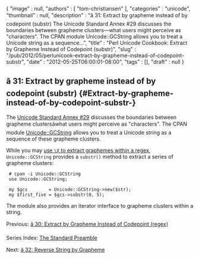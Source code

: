 {
   "image" : null,
   "authors" : [
      "tom-christiansen"
   ],
   "categories" : "unicode",
   "thumbnail" : null,
   "description" : "â 31: Extract by grapheme instead of by codepoint (substr) The Unicode Standard Annex #29 discusses the boundaries between grapheme clusters&mdash;what users might perceive as \"characters\". The CPAN module Unicode::GCString allows you to treat a Unicode string as a sequence...",
   "title" : "Perl Unicode Cookbook: Extract by Grapheme Instead of Codepoint (substr)",
   "slug" : "/pub/2012/05/perlunicook-extract-by-grapheme-instead-of-codepoint-substr",
   "date" : "2012-05-25T06:00:01-08:00",
   "tags" : [],
   "draft" : null
}





â 31: Extract by grapheme instead of by codepoint (substr) {#Extract-by-grapheme-instead-of-by-codepoint-substr-}
----------------------------------------------------------

The [Unicode Standard Annex \#29](http://www.unicode.org/reports/tr29/)
discusses the boundaries between grapheme clustersâwhat users might
perceive as "characters". The CPAN module
[Unicode::GCString](http://search.cpan.org/perldoc?Unicode::GCString)
allows you to treat a Unicode string as a sequence of these grapheme
clusters.

While you may [use `\X` to extract graphemes within a
regex](/media/_pub_2012_05_perlunicook-extract-by-grapheme-instead-of-codepoint-substr/perlunicookbook-extract-by-grapheme-instead-of-codepoint-regex.html),
`Unicode::GCString` provides a `substr()` method to extract a series of
grapheme clusters:

     # cpan -i Unicode::GCString
     use Unicode::GCString;

     my $gcs        = Unicode::GCString->new($str);
     my $first_five = $gcs->substr(0, 5);

The module also provides an iterator interface to grapheme clusters
within a string.

Previous: [â 30: Extract by Grapheme Instead of Codepoint
(regex)](/media/_pub_2012_05_perlunicook-extract-by-grapheme-instead-of-codepoint-substr/perlunicookbook-extract-by-grapheme-instead-of-codepoint-regex.html)

Series Index: [The Standard
Preamble](/media/_pub_2012_05_perlunicook-extract-by-grapheme-instead-of-codepoint-substr/perlunicook-standard-preamble.html)

Next: [â 32: Reverse String by
Grapheme](/media/_pub_2012_05_perlunicook-extract-by-grapheme-instead-of-codepoint-substr/perlunicook-reverse-string-by-grapheme.html)


